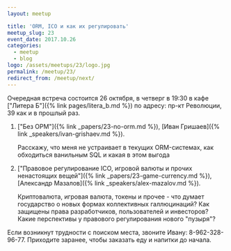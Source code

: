 ```yaml
---
layout: meetup

title: 'ORM, ICO и как их регулировать'
meetup_slug: 23
event_date: 2017.10.26
categories:
  - meetup
  - blog
logo: /assets/meetups/23/logo.jpg
permalink: /meetup/23/
redirect_from: /meetup/next/
---
```


Очередная встреча состоится 26 октября, в четверг в 19:30 в
кафе ["Литера Б"]({% link pages/litera_b.md %}) по адресу: пр-кт
Революции, 39 как и в прошлый раз.


1. ["Без ОРМ"]({% link _papers/23-no-orm.md %}), [Иван Гришаев]({% link _speakers/ivan-grishaev.md %}).

   Расскажу, что меня не устраивает в текущих ORM-системах, как обходиться
   ванильным SQL и какая в этом выгода


2. ["Правовое регулирование ICO, игровой валюты и прочих ненастоящих вещей"]({% link _papers/23-game-currency.md %}), [Александр Мазалов]({% link _speakers/alex-mazalov.md %}).

   Криптовалюта, игровая валюта, токены и прочее - что думает государство о
   новых формах коллективных галлюцинаций? Как защищены права разработчиков,
   пользователей и инвесторов? Какие перспективы у правового регулирования
   нового "пузыря"?

Если возникнут трудности с поиском места, звоните Ивану: 8-962-328-96-77.
Приходите заранее, чтобы заказать еду и напитки до начала.
